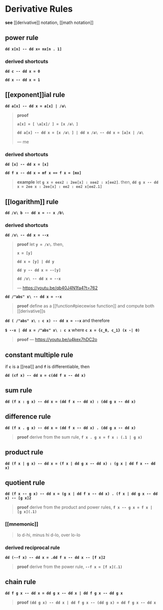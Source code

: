 # Derivative Rules

**see** [[derivative]] notation, [[math notation]]

## power rule

**`dd x[n] -- dd x= nx[n . 1]`**

### derived shortcuts

**`dd c -- dd x = 0`**

**`dd x -- dd x = 1`**

## [[exponent]]ial rule

**`dd a[x] -- dd x = a[x] | /a\`**

> **proof**
>
> **`a[x] = [ \a[x]/ ] = [x /a\ ]`**
>
> **`dd a[x] -- dd x = [x /a\ ] | dd x /a\ -- dd x = [a]x | /a\`**
>
> &mdash; me

### derived shortcuts

**`dd [x] -- dd x = [x]`**

**`dd f x -- dd x = mf x == f x = [mx]`**

> **example** let **`g x = eex2 : 2ee[x] : xee2 : x[ee2]`**. then, **`dd g x -- dd x = 2ee x : 2ee[x] : ee2 : ee2 x[ee2.1]`**

## [[logarithm]] rule

**`dd /x\ b -- dd x = -- x /b\`**

### derived shortcuts

**`dd /x\ -- dd x = --x`**

> **proof** let **`y = /x\`**. then,
>
> **`x = [y]`**
>
> **`dd x = [y] | dd y`**
>
> **`dd y -- dd x = --[y]`**
>
> **`dd /x\ -- dd x = --x`**
>
> &mdash; <https://youtu.be/qb40J4N1fa4?t=762>

**`dd /"abs" x\ -- dd x = --x`**

> **proof** define as a [[function#piecewise function]] and compute both [[derivative]]s

**`dd ( /"abs" x\ : c x) -- dd x = --x`** and therefore

**`$ --x | dd x = /"abs" x\ : c x`** where **`c x = {c_0, c_1} (x -| 0)`**

> **proof** &mdash; <https://youtu.be/u4kex7hDC2o>

## constant multiple rule

if **`c`** is a [[real]] and **`f`** is differentiable, then

**`dd (cf x) -- dd x = c(dd f x -- dd x)`**

## sum rule

**`dd (f x : g x) -- dd x = (dd f x -- dd x) : (dd g x -- dd x)`**

## difference rule

**`dd (f x . g x) -- dd x = (dd f x -- dd x) . (dd g x -- dd x)`**

> **proof** derive from the sum rule, **`f x . g x = f x : (.1 | g x)`**

## product rule

**`dd (f x | g x) -- dd x = (f x | dd g x -- dd x) : (g x | dd f x -- dd x)`**

## quotient rule

**`dd (f x -- g x) -- dd x = (g x | dd f x -- dd x) . (f x | dd g x -- dd x) -- [g x]2`**

> **proof** derive from the product and power rules, **`f x -- g x = f x | [g x](.1)`**

### [[mnemonic]]

> lo d-hi, minus hi d-lo, over lo-lo

### derived reciprocal rule

**`dd (--f x) -- dd x = .dd f x -- dd x -- [f x]2`**

> **proof** derive from the power rule, **`--f x = [f x](.1)`**

## chain rule

**`dd f g x -- dd x = dd g x -- dd x | dd f g x -- dd g x`**

> **proof** **`(dd g x) -- dd x | dd f g x -- (dd g x) = dd f g x -- dd x`**
